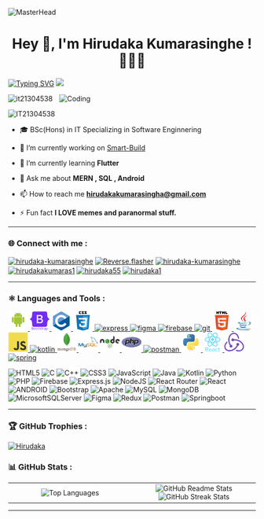 ![MasterHead](https://github.com/IT21304538/IT21304538/blob/main/hirudaka_header2.png)
<h1 align="center">Hey 👀, I'm Hirudaka Kumarasinghe !👾👨‍💻 </h1> 

[![Typing SVG](https://readme-typing-svg.demolab.com?font=Fira+Code&size=32&duration=2500&pause=1000&center=true&vCenter=true&width=800&height=90&lines=A+Passionate+FullStack+Developer;Software+Engineering+UG+|+Tech+enthusiast)](https://git.io/typing-svg)
<img src="https://user-images.githubusercontent.com/73097560/115834477-dbab4500-a447-11eb-908a-139a6edaec5c.gif">

<img align="right" alt="Coding" width="400" src="https://cdn.dribbble.com/users/416610/screenshots/4801105/media/0f73533e44c089e41c3290d4535491ad.gif">

<p align="left"> <img src="https://komarev.com/ghpvc/?username=it21304538&label=Profile%20views&color=0e75b6&style=flat" alt="it21304538" /> </p> 
<p align="left"> <img src="https://img.shields.io/github/last-commit/IT21304538/EnigmaQuest" alt="IT21304538" /></a> </p>

- 🎓 BSc(Hons) in IT Specializing in Software Enginnering

- 🔭 I’m currently working on [Smart-Build](https://github.com/IT21221064/ConstructionSite_Management-System)

- 🌱 I’m currently learning **Flutter**

- 💬 Ask me about **MERN , SQL , Android**

- 📫 How to reach me **hirudakakumarasingha@gmail.com**

- ⚡ Fun fact **I LOVE memes and paranormal stuff.**

<hr/>

<h3 align="left">🌐 Connect with me :</h3>
<p align="left">

<a href="https://linkedin.com/in/hirudaka-kumarasinghe" target="blank"><img align="center" src="https://raw.githubusercontent.com/rahuldkjain/github-profile-readme-generator/master/src/images/icons/Social/linked-in-alt.svg" alt="hirudaka-kumarasinghe" height="30" width="40" /></a>
<a href="https://www.facebook.com/Reverse.flasher" target="blank"><img align="center" src="https://raw.githubusercontent.com/rahuldkjain/github-profile-readme-generator/master/src/images/icons/Social/facebook.svg" alt="Reverse.flasher" height="30" width="40" /></a>
<a href="https://stackoverflow.com/users/hirudaka-kumarasinghe" target="blank"><img align="center" src="https://raw.githubusercontent.com/rahuldkjain/github-profile-readme-generator/master/src/images/icons/Social/stack-overflow.svg" alt="hirudaka-kumarasinghe" height="30" width="40" /></a>
<a href="https://www.hackerrank.com/hirudakakumaras1" target="blank"><img align="center" src="https://raw.githubusercontent.com/rahuldkjain/github-profile-readme-generator/master/src/images/icons/Social/hackerrank.svg" alt="hirudakakumaras1" height="30" width="40" /></a>
<a href="https://www.leetcode.com/hirudaka55" target="blank"><img align="center" src="https://raw.githubusercontent.com/rahuldkjain/github-profile-readme-generator/master/src/images/icons/Social/leet-code.svg" alt="hirudaka55" height="30" width="40" /></a>
<a href="https://twitter.com/hirudaka1" target="blank"><img align="center" src="https://raw.githubusercontent.com/rahuldkjain/github-profile-readme-generator/master/src/images/icons/Social/twitter.svg" alt="hirudaka1" height="30" width="40" /></a>
</p>

<!--<img src="https://user-images.githubusercontent.com/73097560/115834477-dbab4500-a447-11eb-908a-139a6edaec5c.gif">-->
<hr/>

<h3 align="left">⚛️ Languages and Tools :</h3>
<p align="left"> <a href="https://developer.android.com" target="_blank" rel="noreferrer"> <img src="https://raw.githubusercontent.com/devicons/devicon/master/icons/android/android-original-wordmark.svg" alt="android" width="40" height="40"/> </a> <a href="https://getbootstrap.com" target="_blank" rel="noreferrer"> <img src="https://raw.githubusercontent.com/devicons/devicon/master/icons/bootstrap/bootstrap-plain-wordmark.svg" alt="bootstrap" width="40" height="40"/> </a> <a href="https://www.cprogramming.com/" target="_blank" rel="noreferrer"> <img src="https://raw.githubusercontent.com/devicons/devicon/master/icons/c/c-original.svg" alt="c" width="40" height="40"/> </a> <a href="https://www.w3schools.com/css/" target="_blank" rel="noreferrer"> <img src="https://raw.githubusercontent.com/devicons/devicon/master/icons/css3/css3-original-wordmark.svg" alt="css3" width="40" height="40"/> </a> <a href="https://expressjs.com" target="_blank" rel="noreferrer"> <img src="https://www.pngfind.com/pngs/m/136-1363736_express-js-icon-png-transparent-png.png" alt="express" width="40" height="40"/> </a> <a href="https://www.figma.com/" target="_blank" rel="noreferrer"> <img src="https://www.vectorlogo.zone/logos/figma/figma-icon.svg" alt="figma" width="40" height="40"/> </a> <a href="https://firebase.google.com/" target="_blank" rel="noreferrer"> <img src="https://www.vectorlogo.zone/logos/firebase/firebase-icon.svg" alt="firebase" width="40" height="40"/> </a> <a href="https://git-scm.com/" target="_blank" rel="noreferrer"> <img src="https://www.vectorlogo.zone/logos/git-scm/git-scm-icon.svg" alt="git" width="40" height="40"/> </a> <a href="https://www.w3.org/html/" target="_blank" rel="noreferrer"> <img src="https://raw.githubusercontent.com/devicons/devicon/master/icons/html5/html5-original-wordmark.svg" alt="html5" width="40" height="40"/> </a> <a href="https://www.java.com" target="_blank" rel="noreferrer"> <img src="https://raw.githubusercontent.com/devicons/devicon/master/icons/java/java-original.svg" alt="java" width="40" height="40"/> </a> <a href="https://developer.mozilla.org/en-US/docs/Web/JavaScript" target="_blank" rel="noreferrer"> <img src="https://raw.githubusercontent.com/devicons/devicon/master/icons/javascript/javascript-original.svg" alt="javascript" width="40" height="40"/> </a> <a href="https://kotlinlang.org" target="_blank" rel="noreferrer"> <img src="https://www.vectorlogo.zone/logos/kotlinlang/kotlinlang-icon.svg" alt="kotlin" width="40" height="40"/> </a> <a href="https://www.mongodb.com/" target="_blank" rel="noreferrer"> <img src="https://raw.githubusercontent.com/devicons/devicon/master/icons/mongodb/mongodb-original-wordmark.svg" alt="mongodb" width="40" height="40"/> </a> <a href="https://www.mysql.com/" target="_blank" rel="noreferrer"> <img src="https://raw.githubusercontent.com/devicons/devicon/master/icons/mysql/mysql-original-wordmark.svg" alt="mysql" width="40" height="40"/> </a> <a href="https://nodejs.org" target="_blank" rel="noreferrer"> <img src="https://raw.githubusercontent.com/devicons/devicon/master/icons/nodejs/nodejs-original-wordmark.svg" alt="nodejs" width="40" height="40"/> </a> <a href="https://www.php.net" target="_blank" rel="noreferrer"> <img src="https://raw.githubusercontent.com/devicons/devicon/master/icons/php/php-original.svg" alt="php" width="40" height="40"/> </a> <a href="https://postman.com" target="_blank" rel="noreferrer"> <img src="https://www.vectorlogo.zone/logos/getpostman/getpostman-icon.svg" alt="postman" width="40" height="40"/> </a> <a href="https://www.python.org" target="_blank" rel="noreferrer"> <img src="https://raw.githubusercontent.com/devicons/devicon/master/icons/python/python-original.svg" alt="python" width="40" height="40"/> </a> <a href="https://reactjs.org/" target="_blank" rel="noreferrer"> <img src="https://raw.githubusercontent.com/devicons/devicon/master/icons/react/react-original-wordmark.svg" alt="react" width="40" height="40"/> </a> <a href="https://redux.js.org" target="_blank" rel="noreferrer"> <img src="https://raw.githubusercontent.com/devicons/devicon/master/icons/redux/redux-original.svg" alt="redux" width="40" height="40"/> </a> <a href="https://spring.io/" target="_blank" rel="noreferrer"> <img src="https://www.vectorlogo.zone/logos/springio/springio-icon.svg" alt="spring" width="40" height="40"/> </a> </p>

![HTML5](https://img.shields.io/badge/html5-%23E34F26.svg?style=for-the-badge&logo=html5&logoColor=white) ![C](https://img.shields.io/badge/c-%2300599C.svg?style=for-the-badge&logo=c&logoColor=white) ![C++](https://img.shields.io/badge/c++-%2300599C.svg?style=for-the-badge&logo=c%2B%2B&logoColor=white) ![CSS3](https://img.shields.io/badge/css3-%231572B6.svg?style=for-the-badge&logo=css3&logoColor=white) ![JavaScript](https://img.shields.io/badge/javascript-%23323330.svg?style=for-the-badge&logo=javascript&logoColor=%23F7DF1E) ![Java](https://img.shields.io/badge/Java-ED8B00?style=for-the-badge&logo=openjdk&logoColor=white)  ![Kotlin](https://img.shields.io/badge/kotlin-%230095D5.svg?style=for-the-badge&logo=kotlin&logoColor=white) ![Python](https://img.shields.io/badge/python-3670A0?style=for-the-badge&logo=python&logoColor=ffdd54) ![PHP](https://img.shields.io/badge/php-%23777BB4.svg?style=for-the-badge&logo=php&logoColor=white) ![Firebase](https://img.shields.io/badge/firebase-%23039BE5.svg?style=for-the-badge&logo=firebase) ![Express.js](https://img.shields.io/badge/express.js-%23404d59.svg?style=for-the-badge&logo=express&logoColor=%2361DAFB) ![NodeJS](https://img.shields.io/badge/node.js-6DA55F?style=for-the-badge&logo=node.js&logoColor=white)  ![React Router](https://img.shields.io/badge/React_Router-CA4245?style=for-the-badge&logo=react-router&logoColor=white) ![React](https://img.shields.io/badge/react-%2320232a.svg?style=for-the-badge&logo=react&logoColor=%2361DAFB) ![ANDROID](https://img.shields.io/badge/android-%2320232a.svg?style=for-the-badge&logo=android&logoColor=%a4c639) ![Bootstrap](https://img.shields.io/badge/bootstrap-%23563D7C.svg?style=for-the-badge&logo=bootstrap&logoColor=white) ![Apache](https://img.shields.io/badge/apache-%23D42029.svg?style=for-the-badge&logo=apache&logoColor=white) ![MySQL](https://img.shields.io/badge/mysql-%2300f.svg?style=for-the-badge&logo=mysql&logoColor=white) ![MongoDB](https://img.shields.io/badge/MongoDB-%234ea94b.svg?style=for-the-badge&logo=mongodb&logoColor=white) ![MicrosoftSQLServer](https://img.shields.io/badge/Microsoft%20SQL%20Sever-CC2927?style=for-the-badge&logo=microsoft%20sql%20server&logoColor=white) 	![Figma](https://img.shields.io/badge/figma-%23F24E1E.svg?style=for-the-badge&logo=figma&logoColor=white) ![Redux](https://img.shields.io/badge/redux-%23593d88.svg?style=for-the-badge&logo=redux&logoColor=white) ![Postman](https://img.shields.io/badge/Postman-FF6C37?style=for-the-badge&logo=postman&logoColor=white) ![Springboot](https://img.shields.io/badge/Spring-36d63b?style=for-the-badge&logo=spring&logoColor=white)

<!-- <img src="https://user-images.githubusercontent.com/73097560/115834477-dbab4500-a447-11eb-908a-139a6edaec5c.gif"> -->
<hr/>

<h3 align="left">🏆 GitHub Trophies :</h3>

<p align="left"> <a href="https://github.com/ryo-ma/github-profile-trophy"><img src="https://github-profile-trophy.vercel.app/?username=Hirudaka" alt="Hirudaka" /></a> </p>
<!--<img src="https://user-images.githubusercontent.com/73097560/115834477-dbab4500-a447-11eb-908a-139a6edaec5c.gif"> -->

<h3 align="left">📊 GitHub Stats :</h3>
<table align="center">
<tr border="none">
<td width="50%" align="center">
<img width="345" src="https://github-readme-stats.vercel.app/api/top-langs/?username=Hirudaka&hide=HTML&langs_count=8&layout=compact&theme=react&border_radius=10" alt="Top Languages" />
</td>
<td width="50%" align="center">
<img width="390" src="https://github-readme-stats.vercel.app/api?username=Hirudaka&show_icons=true&theme=react&border_radius=10" alt="GitHub Readme Stats" />
<img width="390" src="https://github-readme-streak-stats.herokuapp.com/?user=Hirudaka&show_icons=true&theme=react&border_radius=10" alt="GitHub Streak Stats" />

</td>
</tr>
</table>
</div>

<!-- <img src="https://user-images.githubusercontent.com/73097560/115834477-dbab4500-a447-11eb-908a-139a6edaec5c.gif"> -->
<hr/>
<!--

<p><img align="left" src="https://github-readme-stats.vercel.app/api/top-langs?username=it21304538&show_icons=true&locale=en&layout=compact" alt="it21304538" /></p>

<p>&nbsp;<img align="center" src="https://github-readme-stats.vercel.app/api?username=it21304538&show_icons=true&locale=en" alt="it21304538" /></p>

<p><img align="center" src="https://github-readme-streak-stats.herokuapp.com/?user=it21304538&" alt="it21304538" /></p> -->
